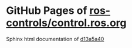 GitHub Pages of [ros-controls/control.ros.org](https://github.com/ros-controls/control.ros.org.git)
===
Sphinx html documentation of [d13a5a40](https://github.com/ros-controls/control.ros.org/tree/d13a5a4055296791b7bf1bdfad0c9ae72cf0e915)
